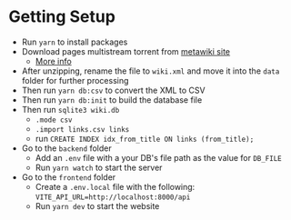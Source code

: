 # Getting Setup
- Run `yarn` to install packages
- Download pages multistream torrent from [metawiki site](https://meta.wikimedia.org/wiki/Data_dump_torrents#English_Wikipedia)
	- [More info](https://en.wikipedia.org/wiki/Wikipedia:Database_download#E-book)
- After unzipping, rename the file to `wiki.xml` and move it into the `data` folder for further processing
- Then run `yarn db:csv` to convert the XML to CSV
- Then run `yarn db:init` to build the database file
- Then  run `sqlite3 wiki.db`
  - `.mode csv`
  - `.import links.csv links`
  - run `CREATE INDEX idx_from_title ON links (from_title);`
- Go to the `backend` folder
  - Add an `.env` file with a your DB's file path as the value for `DB_FILE`
  - Run `yarn watch` to start the server
- Go to the `frontend` folder
  - Create a `.env.local` file with the following: `VITE_API_URL=http://localhost:8000/api`
  - Run `yarn dev` to start the website